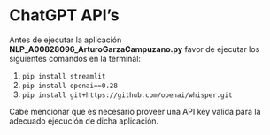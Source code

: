 # ChatGPT API’s

Antes de ejecutar la aplicación **NLP_A00828096_ArturoGarzaCampuzano.py** favor de ejecutar los siguientes comandos en la terminal:
1. `pip install streamlit`
2. `pip install openai==0.28`
3. `pip install git+https://github.com/openai/whisper.git`

Cabe mencionar que es necesario proveer una API key valida para la adecuado ejecución de dicha aplicación.
